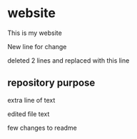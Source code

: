 # website

This is my website

New line for change

deleted 2 lines and replaced with this line

## repository purpose

extra line of text

edited file text

few changes to readme